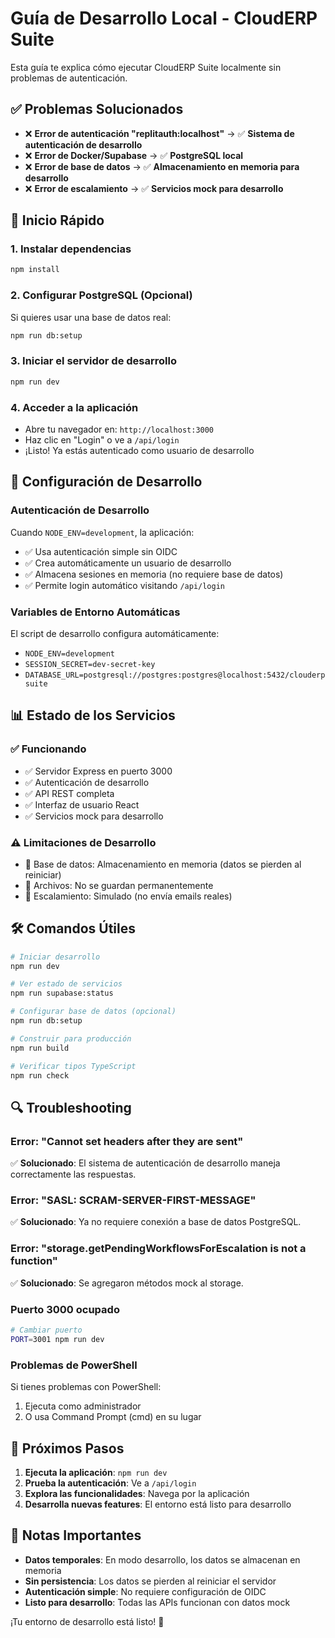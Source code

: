 # Guía de Desarrollo Local - CloudERP Suite

Esta guía te explica cómo ejecutar CloudERP Suite localmente sin problemas de autenticación.

## ✅ Problemas Solucionados

- ❌ **Error de autenticación "replitauth:localhost"** → ✅ **Sistema de autenticación de desarrollo**
- ❌ **Error de Docker/Supabase** → ✅ **PostgreSQL local**
- ❌ **Error de base de datos** → ✅ **Almacenamiento en memoria para desarrollo**
- ❌ **Error de escalamiento** → ✅ **Servicios mock para desarrollo**

## 🚀 Inicio Rápido

### 1. Instalar dependencias
```bash
npm install
```

### 2. Configurar PostgreSQL (Opcional)
Si quieres usar una base de datos real:
```bash
npm run db:setup
```

### 3. Iniciar el servidor de desarrollo
```bash
npm run dev
```

### 4. Acceder a la aplicación
- Abre tu navegador en: `http://localhost:3000`
- Haz clic en "Login" o ve a `/api/login`
- ¡Listo! Ya estás autenticado como usuario de desarrollo

## 🔧 Configuración de Desarrollo

### Autenticación de Desarrollo
Cuando `NODE_ENV=development`, la aplicación:
- ✅ Usa autenticación simple sin OIDC
- ✅ Crea automáticamente un usuario de desarrollo
- ✅ Almacena sesiones en memoria (no requiere base de datos)
- ✅ Permite login automático visitando `/api/login`

### Variables de Entorno Automáticas
El script de desarrollo configura automáticamente:
- `NODE_ENV=development`
- `SESSION_SECRET=dev-secret-key`
- `DATABASE_URL=postgresql://postgres:postgres@localhost:5432/clouderpsuite`

## 📊 Estado de los Servicios

### ✅ Funcionando
- ✅ Servidor Express en puerto 3000
- ✅ Autenticación de desarrollo
- ✅ API REST completa
- ✅ Interfaz de usuario React
- ✅ Servicios mock para desarrollo

### ⚠️ Limitaciones de Desarrollo
- 🔄 Base de datos: Almacenamiento en memoria (datos se pierden al reiniciar)
- 🔄 Archivos: No se guardan permanentemente
- 🔄 Escalamiento: Simulado (no envía emails reales)

## 🛠️ Comandos Útiles

```bash
# Iniciar desarrollo
npm run dev

# Ver estado de servicios
npm run supabase:status

# Configurar base de datos (opcional)
npm run db:setup

# Construir para producción
npm run build

# Verificar tipos TypeScript
npm run check
```

## 🔍 Troubleshooting

### Error: "Cannot set headers after they are sent"
✅ **Solucionado**: El sistema de autenticación de desarrollo maneja correctamente las respuestas.

### Error: "SASL: SCRAM-SERVER-FIRST-MESSAGE"
✅ **Solucionado**: Ya no requiere conexión a base de datos PostgreSQL.

### Error: "storage.getPendingWorkflowsForEscalation is not a function"
✅ **Solucionado**: Se agregaron métodos mock al storage.

### Puerto 3000 ocupado
```bash
# Cambiar puerto
PORT=3001 npm run dev
```

### Problemas de PowerShell
Si tienes problemas con PowerShell:
1. Ejecuta como administrador
2. O usa Command Prompt (cmd) en su lugar

## 🎯 Próximos Pasos

1. **Ejecuta la aplicación**: `npm run dev`
2. **Prueba la autenticación**: Ve a `/api/login`
3. **Explora las funcionalidades**: Navega por la aplicación
4. **Desarrolla nuevas features**: El entorno está listo para desarrollo

## 📝 Notas Importantes

- **Datos temporales**: En modo desarrollo, los datos se almacenan en memoria
- **Sin persistencia**: Los datos se pierden al reiniciar el servidor
- **Autenticación simple**: No requiere configuración de OIDC
- **Listo para desarrollo**: Todas las APIs funcionan con datos mock

¡Tu entorno de desarrollo está listo! 🎉 